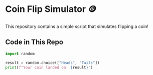 # Coin Flip Simulator 🪙  

This repository contains a simple script that simulates flipping a coin!  

## Code in This Repo  
```python
import random  

result = random.choice(["Heads", "Tails"])  
print(f"Your coin landed on: {result}")
